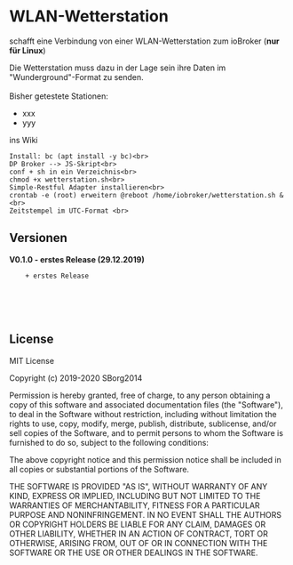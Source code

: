 # WLAN-Wetterstation
 schafft eine Verbindung von einer WLAN-Wetterstation zum ioBroker (__nur für Linux__)<br>
 
 Die Wetterstation muss dazu in der Lage sein ihre Daten im "Wunderground"-Format zu senden.<br><br>
 Bisher getestete Stationen:
- xxx
- yyy
 
ins Wiki
 ```
 Install: bc (apt install -y bc)<br>
 DP Broker --> JS-Skript<br>
 conf + sh in ein Verzeichnis<br>
 chmod +x wetterstation.sh<br>
 Simple-Restful Adapter installieren<br>
 crontab -e (root) erweitern @reboot /home/iobroker/wetterstation.sh &<br>
 Zeitstempel im UTC-Format <br>
```

## Versionen ##
    
**V0.1.0 - erstes Release (29.12.2019)**
```
    + erstes Release
``` 

<br><br><br>
## License ## 
 MIT License

Copyright (c) 2019-2020 SBorg2014

Permission is hereby granted, free of charge, to any person obtaining a copy
of this software and associated documentation files (the "Software"), to deal
in the Software without restriction, including without limitation the rights
to use, copy, modify, merge, publish, distribute, sublicense, and/or sell
copies of the Software, and to permit persons to whom the Software is
furnished to do so, subject to the following conditions:

The above copyright notice and this permission notice shall be included in all
copies or substantial portions of the Software.

THE SOFTWARE IS PROVIDED "AS IS", WITHOUT WARRANTY OF ANY KIND, EXPRESS OR
IMPLIED, INCLUDING BUT NOT LIMITED TO THE WARRANTIES OF MERCHANTABILITY,
FITNESS FOR A PARTICULAR PURPOSE AND NONINFRINGEMENT. IN NO EVENT SHALL THE
AUTHORS OR COPYRIGHT HOLDERS BE LIABLE FOR ANY CLAIM, DAMAGES OR OTHER
LIABILITY, WHETHER IN AN ACTION OF CONTRACT, TORT OR OTHERWISE, ARISING FROM,
OUT OF OR IN CONNECTION WITH THE SOFTWARE OR THE USE OR OTHER DEALINGS IN THE
SOFTWARE.

